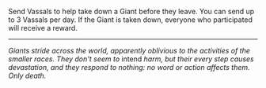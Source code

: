 Send Vassals to help take down a Giant before they leave. You can send up to 3 Vassals per day. If the Giant is taken down, everyone who participated will receive a reward.

---

_Giants stride across the world, apparently oblivious to the activities of the smaller races. They don't seem to_ intend _harm, but their every step causes devastation, and they respond to nothing: no word or action affects them. Only death._ 

